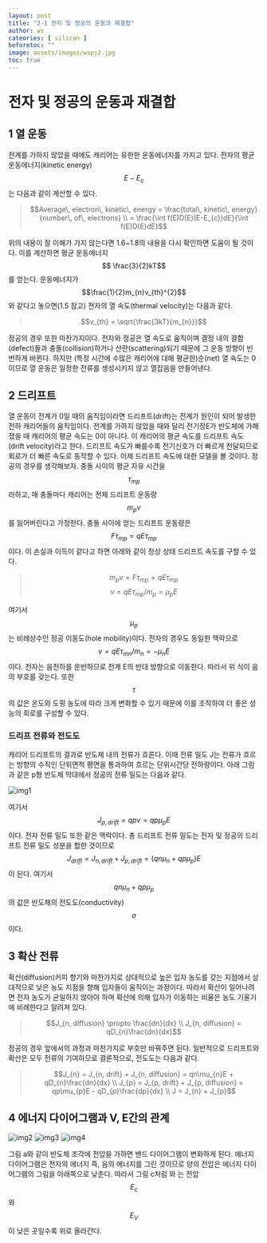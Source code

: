 ```yaml
---
layout: post
title: "2-1 전자 및 정공의 운동과 재결합"
author: ws
cateories: [ silicon ]
beforetoc: ""
image: assets/images/wspj2.jpg
toc: true
---
```


# 전자 및 정공의 운동과 재결합

## 1 열 운동

 전계를 가하지 않았을 때에도 캐리어는 유한한 운동에너지를 가지고 있다. 전자의 평균 운동에너지(kinetic energy) $$E-E_{c}$$는 다음과 같이 계산할 수 있다.

> $$Average\, electron\, kinetic\, energy = \frac{total\, kinetic\, energy}{number\, of\, electrons} \\
                                    = \frac{\int f(E)D(E)(E-E_{c})dE}{\int f(E)D(E)dE}$$

위의 내용이 잘 이해가 가지 않는다면 1.6~1.8의 내용을 다시 확인하면 도움이 될 것이다. 이를 계산하면 평균 운동에너지 $$ \frac{3}{2}kT$$를 얻는다. 운동에너지가$$\frac{1}{2}m_{n}v_{th}^{2}$$ 와 같다고 놓으면(1.5 참고) 전자의 열 속도(thermal velocity)는 다음과 같다.

> $$v_{th} = \sqrt{\frac{3kT}{m_{n}}}$$

정공의 경우 또한 마찬가지이다.
전자와 정공은 열 속도로 움직이며 결정 내의 결함(defect)들과 충돌(collision)하거나 산란(scattering)되기 때문에 그 운동 방향이 빈번하게 바뀐다. 하지만 (특정 시간에 수많은 캐리어에 대해 평균한)순(net) 열 속도는 0이므로 열 운동은 일정한 전류를 생성시키지 않고 열잡음을 만들어낸다. 

## 2 드리프트

 열 운동이 전계가 0일 때의 움직임이라면 드리프트(drift)는 전계가 원인이 되어 발생한 전하 캐리어들의 움직임이다. 전계를 가하지 않았을 때와 달리 전기장E가 반도체에 가해졌을 때 캐리어의 평균 속도는 0이 아니다. 이 캐리어의 평균 속도를 드리프트 속도(drift velocity)라고 한다. 드리프트 속도가 빠를수록 전기신호가 더 빠르게 전달되므로 회로가 더 빠른 속도로 동작할 수 있다. 이제 드리프트 속도에 대한 모델을 볼 것이다. 정공의 경우를 생각해보자. 충돌 사이의 평균 자유 시간을 $$\tau_{mp}$$라하고, 매 충돌마다 캐리어는 전체 드리프트 운동량$$m_{p}v$$를 잃어버린다고 가정한다. 충돌 사이에 얻는 드리프트 운동량은 $$F\tau_{mp} = qE\tau_{mp}$$이다. 이 손실과 이득이 같다고 하면 아래와 같이 정상 상태 드리프트 속도를 구할 수 있다. 

> $$m_{p}v = F\tau_{mp} = qE\tau_{mp}$$
> $$v = qE\tau_{mp}/m_{p} = \mu_{p}E$$

 여기서 $$\mu_{p}$$는 비례상수인 정공 이동도(hole mobility)이다. 전자의 경우도 동일한 맥락으로 $$v = qE\tau_{mn}/m_{n} = -\mu_{n}E$$이다. 전자는 음전하를 운반하므로 전계 E의 반대 방향으로 이동한다. 따라서 위 식이 음의 부호를 갖는다. 또한 $$\tau$$의 값은 온도와 도핑 농도에 따라 크게 변화할 수 있기 때문에 이를 조작하여 더 좋은 성능의 회로를 구성할 수 있다.

### 드리프 전류와 전도도

캐리어 드리프트의 결과로 반도체 내의 전류가 흐른다. 이때 전류 밀도 J는 전류가 흐르는 방향의 수직인 단위면적 평면을 통과하여 흐르는 단위시간당 전하량이다. 아래 그림과 같은 p형 반도체 막대에서 정공의 전류 밀도는 다음과 같다.

![img1](/images/ws_2/2.png)

여기서 $$J_{p,drift} = qpv = qp\mu_{p}E$$이다. 전자 전류 밀도 또한 같은 맥락이다.
총 드리프트 전류 밀도는 전자 및 정공의 드리프트 전류 밀도 성분을 합한 것이므로
$$J_{drift} = J_{n, drift} + J_{p, drift} = (qn\mu_{n} + qp\mu_{p})E$$이 된다. 여기서 $$qn\mu_{n} + qp\mu_{p}$$의 값은 반도체의 전도도(conductivity)$$\sigma$$이다.

## 3 확산 전류 
 확산(diffusion)커피 향기와 마찬가지로 상대적으로 높은 입자 농도를 갖는 지점에서 상대적으로 낮은 농도 지점을 향해 입자들이 움직이는 과정이다. 따라서 확산이 일어나려면 전자 농도가 균일하지 않아야 하며 확산에 의해 입자가 이동하는 비율은 농도 기울기에 비례한다고 알려져 있다.

> $$J_{n, diffusion} \propto \frac{dn}{dx} \\
J_{n, diffusion} = qD_{n}\frac{dn}{dx}$$

정공의 경우 앞에서의 과정과 마찬가지로 부호만 바꿔주면 된다.
일반적으로 드리프트와 확산은 모두 전류의 기여하므로 결론적으로, 전도도는 다음과 같다.
> $$J_{n} = J_{n, drift} + J_{n, diffusion} = qn\mu_{n}E + qD_{n}\frac{dn}{dx} \\
J_{p} = J_{p, drift} + J_{p, diffusion} = qp\mu_{p}E - qD_{p}\frac{dp}{dx} \\
J = J_{n} + J_{p}$$

## 4 에너지 다이어그램과 V, E간의 관계

![img2](/images/ws_2/5.png)
![img3](/images/ws_2/6.png)
![img4](/images/ws_2/7.png)

 그림 a와 같이 반도체 조각에 전압을 가하면 밴드 다이어그램이 변화하게 된다. 에너지 다이어그램은 전자의 에너지 즉, 음의 에너지를 그린 것이므로 양의 전압은 에너지 다이어그램의 그림을 아래쪽으로 낮춘다. 따라서 그림 c처럼 와 는 전압 $$E_{c}$$ 와 $$E_{V}$$이 낮은 곳일수록 위로 올라간다.

